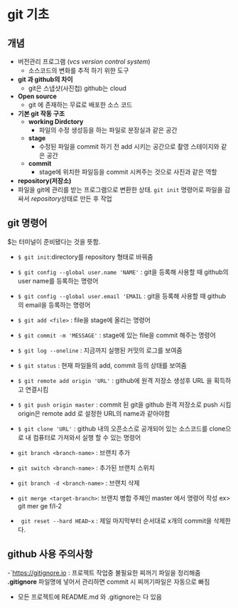# git 기초
 
 
## 개념
-  버전관리 프로그램  (*vcs version
  control system*)
    - 소스코드의 변화를 추적 하기 위한 도구
- **git 과 github의 차이**
    - git은 스냅샷(사진첩) github는 cloud
- **Open source**
  - git 에 존재하는 무료로 배포한 소스 코드
- **기본 git 작동 구조**
  - **working Dirdctory**
    - 파일의 수정 생성등을 하는 파일로 분장실과 같은 공간
  - **stage** 
    - 수정된 파일을 commit 하기 전 add 시키는 공간으로 촬영 스테이지와 같은 공간
  - **commit**
    - stage에 위치한 파일등을 commit 시켜주는 것으로 사진과 같은 역할
- **repository(저장소)**
 - 파일을 git에 관리를 받는 프로그램으로 변환한 상태. 
 `git init` 명령어로 파일을 감싸서 *repository*상태로 만든 후 작업

## git 명령어
$는 터미널이 준비됐다는 것을 뜻함.

- `$ git init`:directory를 repository 형태로 바꿔줌

- `$ git config --global user.name 'NAME'` : git을 등록해 사용할 때 github의 user name를 등록하는 명령어

- `$ git config --global user.email 'EMAIL` :
    git을 등록해 사용할 때 github의 email을 등록하는 명령어

- `$ git add <file>` : file을 stage에 올리는 명령어
  
- `$ git commit -m 'MESSAGE'` : stage에 있는 file을 commit 해주는 명령어

- `$ git log --oneline` : 지금까지 실행된 커밋의 로그를 보여줌 

- `$ git status` : 현재 파일들의 add, commit 등의 상태를 보여줌

- `$ git remote add origin 'URL'` : github에 원격 저장소 생성후 URL 을 획득하고 연결시킴 

- `$ git push origin master` : commit 된 git을 github 원격 저장소로 push 시킴 origin은 remote add 로 설정한 URL의 name과 같아야함

- `$ git clone 'URL'` : github 내의 오픈소스로 공개되어 있는 소스코드를 clone으로 내 컴퓨터로 가져와서 실행 할 수 있는 명령어
 
- `git branch <branch-name>` : 브랜치 추가

- `git switch <branch-name>` : 추가된 브랜치 스위치

- `git branch -d <branch-name>` : 브랜치 삭제

- `git merge <target-branch>`: 브랜치 병합 주체인 master 에서 명령어 작성 ex> git mer ge f/l-2

- ` git reset --hard HEAD~x` : 제일 마지막부터 순서대로 x개의 commit을 삭제한다.

## github 사용 주의사항
-`https://gitignore.io : 프로젝트 작업중 불필요한 찌꺼기 파일을 정리해줌
  **.gitignore** 파일명에 넣어서 관리하면 commit 시 찌꺼기파일은 자동으로 빠짐

- 모든 프로젝트에 README.md 와 .gitignore는 다 있음
